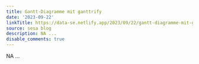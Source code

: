 ```yaml
---
title: Gantt-Diagramme mit ganttrify
date: '2023-09-22'
linkTitle: https://data-se.netlify.app/2023/09/22/gantt-diagramme-mit-ganttrify/
source: sesa blog
description: NA ...
disable_comments: true
---
```

NA ...